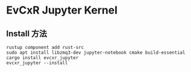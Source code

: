 # EvCxR Jupyter Kernel





## Install 方法

```shell
rustup component add rust-src
sudo apt install libzmq3-dev jupyter-notebook cmake build-essential
cargo install evcxr_jupyter
evcxr_jupyter --install
```

